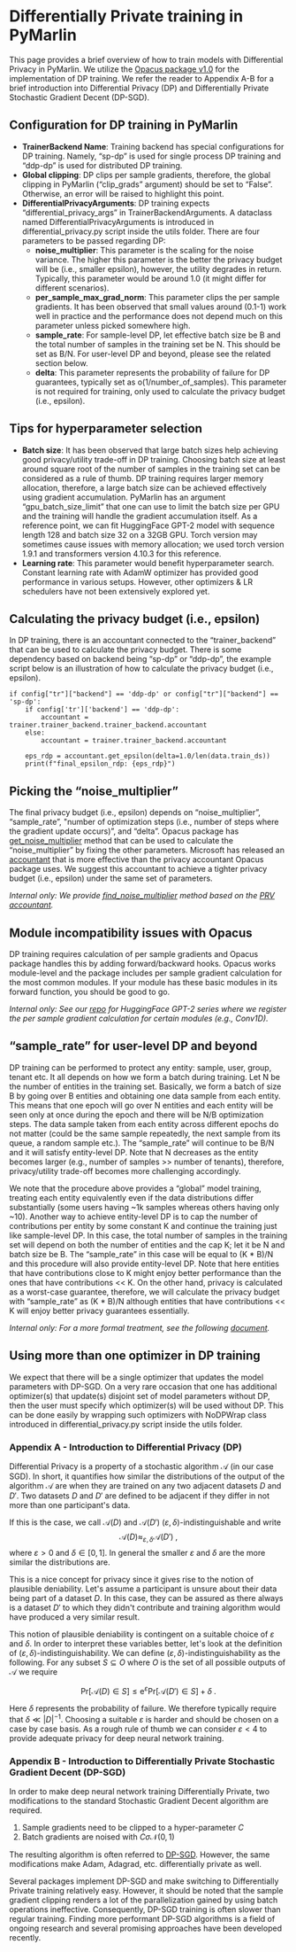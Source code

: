 # Differentially Private training in PyMarlin

This page provides a brief overview of how to train models with Differential Privacy in PyMarlin.
We utilize the [Opacus package v1.0](https://opacus.ai/) for the implementation of DP training.
We refer the reader to Appendix A-B for a brief introduction into Differential Privacy (DP) and Differentially Private Stochastic Gradient Decent (DP-SGD).

## Configuration for DP training in PyMarlin
- **TrainerBackend Name**: Training backend has special configurations for DP training.
Namely, “sp-dp” is used for single process DP training and “ddp-dp” is used for distributed DP training.
- **Global clipping**: DP clips per sample gradients, therefore, the global clipping in PyMarlin (“clip_grads” argument) should be set to “False”.
Otherwise, an error will be raised to highlight this point.
- **DifferentialPrivacyArguments**: DP training expects “differential_privacy_args” in TrainerBackendArguments.
A dataclass named DifferentialPrivacyArguments is introduced in differential_privacy.py script inside the utils folder.
There are four parameters to be passed regarding DP:
    - **noise_multiplier**: This parameter is the scaling for the noise variance.
    The higher this parameter is the better the privacy budget will be (i.e., smaller epsilon), however, the utility degrades in return.
    Typically, this parameter would be around 1.0 (it might differ for different scenarios).
    - **per_sample_max_grad_norm**: This parameter clips the per sample gradients.
    It has been observed that small values around (0.1-1) work well in practice and the performance does not depend much on this parameter unless picked somewhere high.
    - **sample_rate**: For sample-level DP, let effective batch size be B and the total number of samples in the training set be N.
    This should be set as B/N.
    For user-level DP and beyond, please see the related section below.
    - **delta**:
    This parameter represents the probability of failure for DP guarantees, typically set as o(1/number_of_samples).
    This parameter is not required for training, only used to calculate the privacy budget (i.e., epsilon).

## Tips for hyperparameter selection 

- **Batch size**: It has been observed that large batch sizes help achieving good privacy/utility trade-off in DP training.
Choosing batch size at least around square root of the number of samples in the training set can be considered as a rule of thumb.
DP training requires larger memory allocation, therefore, a large batch size can be achieved effectively using gradient accumulation.
PyMarlin has an argument “gpu_batch_size_limit” that one can use to limit the batch size per GPU and the training will handle the gradient accumulation itself.
As a reference point, we can fit HuggingFace GPT-2 model with sequence length 128 and batch size 32 on a 32GB GPU.
Torch version may sometimes cause issues with memory allocation; we used torch version 1.9.1 and transformers version 4.10.3 for this reference. 
- **Learning rate**: This parameter would benefit hyperparameter search.
Constant learning rate with AdamW optimizer has provided good performance in various setups.
However, other optimizers & LR schedulers have not been extensively explored yet. 

## Calculating the privacy budget (i.e., epsilon) 

In DP training, there is an accountant connected to the “trainer_backend” that can be used to calculate the privacy budget.
There is some dependency based on backend being “sp-dp” or “ddp-dp”, the example script below is an illustration of how to calculate the privacy budget (i.e., epsilon).
```
if config["tr"]["backend"] == 'ddp-dp' or config["tr"]["backend"] == 'sp-dp':
    if config['tr']['backend'] == 'ddp-dp':
        accountant = trainer.trainer_backend.trainer_backend.accountant
    else:
        accountant = trainer.trainer_backend.accountant

    eps_rdp = accountant.get_epsilon(delta=1.0/len(data.train_ds))
    print(f"final_epsilon_rdp: {eps_rdp}")
```

## Picking the “noise_multiplier” 

The final privacy budget (i.e., epsilon) depends on “noise_multiplier”, “sample_rate”, "number of optimization steps (i.e., number of steps where the gradient update occurs)”, and “delta”. 
Opacus package has [get_noise_multiplier](https://github.com/pytorch/opacus/blob/ce7b6464688227818595fce7851b96cfec55de00/opacus/accountants/utils.py#L29) method that can be used to calculate the “noise_multiplier” by fixing the other parameters. 
Microsoft has released an [accountant](https://github.com/microsoft/prv_accountant) that is more effective than the privacy accountant Opacus package uses. 
We suggest this accountant to achieve a tighter privacy budget (i.e., epsilon) under the same set of parameters.

*Internal only: We provide [find_noise_multiplier](https://dev.azure.com/ii-m365/PPML/_git/opacus-utils?path=/src/opacus_utils/dp_utils.py) method based on the [PRV accountant](https://github.com/microsoft/prv_accountant).*

## Module incompatibility issues with Opacus 

DP training requires calculation of per sample gradients and Opacus package handles this by adding forward/backward hooks.
Opacus works module-level and the package includes per sample gradient calculation for the most common modules.
If your module has these basic modules in its forward function, you should be good to go.

*Internal only: See our [repo](https://dev.azure.com/ii-m365/PPML/_git/opacus-utils) for HuggingFace GPT-2 series where we register the per sample gradient calculation for certain modules (e.g., Conv1D).*

## “sample_rate” for user-level DP and beyond 

DP training can be performed to protect any entity: sample, user, group, tenant etc.
It all depends on how we form a batch during training.
Let N be the number of entities in the training set.
Basically, we form a batch of size B by going over B entities and obtaining one data sample from each entity.
This means that one epoch will go over N entities and each entity will be seen only at once during the epoch and there will be N/B optimization steps.
The data sample taken from each entity across different epochs do not matter (could be the same sample repeatedly, the next sample from its queue, a random sample etc.).
The “sample_rate” will continue to be B/N and it will satisfy entity-level DP.
Note that N decreases as the entity becomes larger (e.g., number of samples >> number of tenants), therefore, privacy/utility trade-off becomes more challenging accordingly.

We note that the procedure above provides a “global” model training, treating each entity equivalently even if the data distributions differ substantially (some users having ~1k samples whereas others having only ~10).
Another way to achieve entity-level DP is to cap the number of contributions per entity by some constant K and continue the training just like sample-level DP.
In this case, the total number of samples in the training set will depend on both the number of entities and the cap K; let it be N and batch size be B.
The “sample_rate” in this case will be equal to (K * B)/N and this procedure will also provide entity-level DP.
Note that here entities that have contributions close to K might enjoy better performance than the ones that have contributions << K.
On the other hand, privacy is calculated as a worst-case guarantee, therefore, we will calculate the privacy budget with “sample_rate” as (K * B)/N although entities that have contributions << K will enjoy better privacy guarantees essentially. 

*Internal only: For a more formal treatment, see the following [document](https://microsoft-my.sharepoint.com/:b:/p/sigopi/EVDYL97UflFIgq2VlvC414UBhj3MBBSm1n40EcCE78PByw?e=tHnbrH).* 

## Using more than one optimizer in DP training 

We expect that there will be a single optimizer that updates the model parameters with DP-SGD.
On a very rare occasion that one has additional optimizer(s) that update(s) disjoint set of model parameters without DP, then the user must specify which optimizer(s) will be used without DP.
This can be done easily by wrapping such optimizers with NoDPWrap class introduced in differential_privacy.py script inside the utils folder.

### Appendix A - Introduction to Differential Privacy (DP)

Differential Privacy is a property of a stochastic algorithm $\mathcal{A}$ (in our case SGD).
In short, it quantifies how similar the distributions of the output of the algorithm $\mathcal{A}$ are when they are trained on any two adjacent datasets $D$ and $D'$.
Two datasets $D$ and $D'$ are defined to be adjacent if they differ in not more than one participant's data.

If this is the case, we call $\mathcal{A}(D)$ and $\mathcal{A}(D')$ $(\varepsilon, \delta)$-indistinguishable and write
$$
\mathcal{A}(D) \approx_{\varepsilon, \delta} \mathcal{A}(D') \; ,
$$
where $\varepsilon > 0$ and $\delta \in [0,1]$.
In general the smaller $\varepsilon$ and $\delta$ are the more similar the distributions are.

This is a nice concept for privacy since it gives rise to the notion of plausible deniability.
Let's assume a participant is unsure about their data being part of a dataset $D$.
In this case, they can be assured as there always is a dataset $D'$ to which they didn't contribute and training algorithm would have produced a very similar result.

This notion of plausible deniability is contingent on a suitable choice of $\varepsilon$ and $\delta$.
In order to interpret these variables better, let's look at the definition of $(\varepsilon, \delta)$-indistinguishability.
We can define $(\varepsilon, \delta)$-indistinguishability as the following.
For any subset $S \subseteq O$ where $O$ is the set of all possible outputs of $\mathcal{A}$ we require

$$
\text{Pr}[\mathcal{A}(D) \in S] \leq \text{e}^{\varepsilon} \text{Pr}[\mathcal{A}(D') \in S] + \delta \; .
$$

Here $\delta$ represents the probability of failure.
We therefore typically require that $\delta \ll |D|^{-1}$.
Choosing a suitable $\varepsilon$ is harder and should be chosen on a case by case basis.
As a rough rule of thumb we can consider $\varepsilon < 4$ to provide adequate privacy for deep neural network training.

### Appendix B - Introduction to Differentially Private Stochastic Gradient Decent (DP-SGD)

In order to make deep neural network training Differentially Private, two modifications to the standard Stochastic Gradient Decent algorithm are required.

1. Sample gradients need to be clipped to a hyper-parameter $C$
2. Batch gradients are noised with $C \sigma \mathcal{N}(0,1)$

The resulting algorithm is often referred to [DP-SGD](https://arxiv.org/pdf/1607.00133.pdf).
However, the same modifications make Adam, Adagrad, etc. differentially private as well.

Several packages implement DP-SGD and make switching to Differentially Private training relatively easy.
However, it should be noted that the sample gradient clipping renders a lot of the parallelization gained by using batch operations ineffective.
Consequently, DP-SGD training is often slower than regular training.
Finding more performant DP-SGD algorithms is a field of ongoing research and several promising approaches have been developed recently.
 





 





